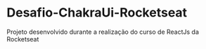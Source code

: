 # Desafio-ChakraUi-Rocketseat
Projeto desenvolvido durante a realização do curso de ReactJs da Rocketseat
